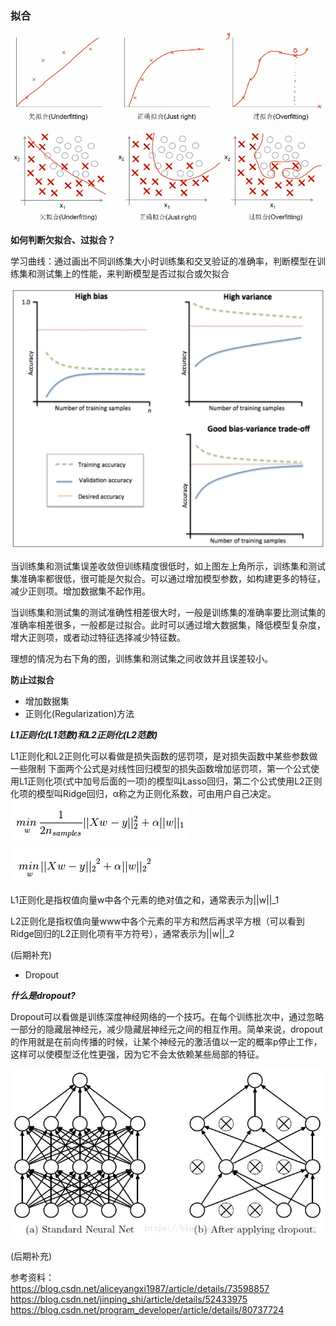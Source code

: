 ### 拟合


![](../image/note4/fitting.jpg)

![](../image/note4/fitting_1.jpg)

**如何判断欠拟合、过拟合？**

学习曲线：通过画出不同训练集大小时训练集和交叉验证的准确率，判断模型在训练集和测试集上的性能，来判断模型是否过拟合或欠拟合

![](../image/note4/fitting_2.jpg)

当训练集和测试集误差收敛但训练精度很低时，如上图左上角所示，训练集和测试集准确率都很低，很可能是欠拟合。可以通过增加模型参数，如构建更多的特征，减少正则项。增加数据集不起作用。

当训练集和测试集的测试准确性相差很大时，一般是训练集的准确率要比测试集的准确率相差很多，一般都是过拟合。此时可以通过增大数据集，降低模型复杂度，增大正则项，或者动过特征选择减少特征数。

理想的情况为右下角的图，训练集和测试集之间收敛并且误差较小。

**防止过拟合**  

* 增加数据集
* 正则化(Regularization)方法  


___L1正则化(L1范数)和L2正则化(L2范数)___


L1正则化和L2正则化可以看做是损失函数的惩罚项，是对损失函数中某些参数做一些限制
下面两个公式是对线性回归模型的损失函数增加惩罚项，第一个公式使用L1正则化项(式中加号后面的一项)的模型叫Lasso回归，第二个公式使用L2正则化项的模型叫Ridge回归，α称之为正则化系数，可由用户自己决定。   
![](../image/note4/regularization_1.jpg)   
![](../image/note4/regularization_2.jpg)  

L1正则化是指权值向量w中各个元素的绝对值之和，通常表示为||w||_1  

L2正则化是指权值向量www中各个元素的平方和然后再求平方根（可以看到Ridge回归的L2正则化项有平方符号），通常表示为||w||_2  

(后期补充)  


* Dropout

___什么是dropout?___

Dropout可以看做是训练深度神经网络的一个技巧。在每个训练批次中，通过忽略一部分的隐藏层神经元，减少隐藏层神经元之间的相互作用。简单来说，dropout的作用就是在前向传播的时候，让某个神经元的激活值以一定的概率p停止工作，这样可以使模型泛化性更强，因为它不会太依赖某些局部的特征。

![](../image/note4/dropout_1.jpg)

(后期补充) 

参考资料：  
https://blog.csdn.net/aliceyangxi1987/article/details/73598857  
https://blog.csdn.net/jinping_shi/article/details/52433975    
https://blog.csdn.net/program_developer/article/details/80737724